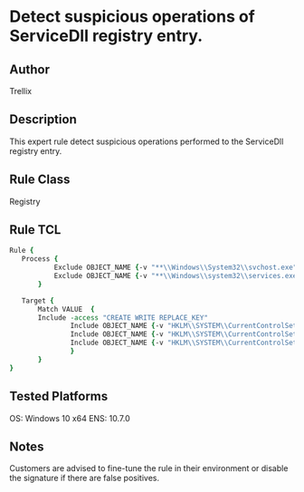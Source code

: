 # Detect suspicious operations of ServiceDll registry entry.

 ## Author
 Trellix

 ## Description
 This expert rule detect suspicious operations performed to the ServiceDll registry entry.

 ## Rule Class
 Registry

 ## Rule TCL
 ```tcl
Rule {
	Process {
			Exclude OBJECT_NAME {-v "**\\Windows\\System32\\svchost.exe"}
			Exclude OBJECT_NAME {-v "**\\Windows\\system32\\services.exe"}
		}

    Target {
        Match VALUE  {
		Include -access "CREATE WRITE REPLACE_KEY"
                Include OBJECT_NAME {-v "HKLM\\SYSTEM\\CurrentControlSet\\Services\\tapisrv\\Parameters\\ServiceDll"}
                Include OBJECT_NAME {-v "HKLM\\SYSTEM\\CurrentControlSet\\Services\\swprv\\Parameters\\ServiceDll"}
                Include OBJECT_NAME {-v "HKLM\\SYSTEM\\CurrentControlSet\\Services\\appmgmt\\Parameters\\ServiceDll"}
				}
        }
}
 ```

 ## Tested Platforms
 OS: Windows 10 x64
 ENS: 10.7.0

 ## Notes
 Customers are advised to fine-tune the rule in their environment or disable the signature if there are false positives.